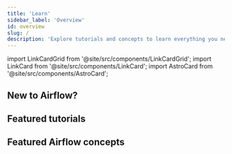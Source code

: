 ```yaml
---
title: 'Learn'
sidebar_label: 'Overview'
id: overview
slug: /
description: 'Explore tutorials and concepts to learn everything you need to know about Apache Airflow and Astronomer'
---
```

import LinkCardGrid from '@site/src/components/LinkCardGrid';
import LinkCard from '@site/src/components/LinkCard';
import AstroCard from '@site/src/components/AstroCard';

<AstroCard />

## New to Airflow?

<LinkCardGrid>
  <LinkCard label="Get started with Apache Airflow" description="Set up Airflow and run your first DAG in under an hour." href="/learn/get-started-with-airflow" icon="/img/airflow-logo.png" />
  <LinkCard label="Write a DAG with the Astro Python SDK" description="Build a production-ready ETL pipeline with the Astro Python SDK." href="/learn/astro-python-sdk" icon="/img/astro-monogram.svg" />
</LinkCardGrid>

## Featured tutorials

<LinkCardGrid>
  <LinkCard label="Get started with Apache Airflow, Part 2" description="Use providers and connect your Airflow instance to external tools." href="/learn/get-started-with-airflow" truncate />
  <LinkCard label="Orchestrate Snowflake with Airflow" description="Get enhanced observability and compute savings while orchestrating your Snowflake jobs." href="/learn/airflow-snowflake" truncate />
  <LinkCard label="Integrate OpenLineage and Airflow" description="Get lineage data from your DAGs using OpenLineage and Marquez." href="/learn/airflow-openlineage" truncate />
</LinkCardGrid>

## Featured Airflow concepts

<LinkCardGrid>
  <LinkCard label="Datasets and Data-Aware Scheduling in Airflow" description="Master the datasets feature in Airflow 2.4." href="/learn/airflow-datasets" truncate />
  <LinkCard label="Data quality and Airflow" description="Learn data quality best practices and compare data quality tools." href="/learn/data-quality" truncate />
  <LinkCard label="Dynamic Tasks in Airflow" description="Generate tasks dynamically at runtime." href="/learn/dynamic-tasks" truncate />
</LinkCardGrid>
